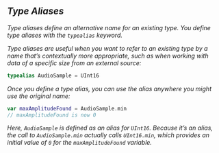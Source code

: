 ## *Type Aliases*

*Type aliases define an alternative name for an existing type. You define type aliases with the `typealias` keyword.*

*Type aliases are useful when you want to refer to an existing type by a name that’s contextually more appropriate, such as when working with data of a specific size from an external source:*

```swift
typealias AudioSample = UInt16
```

*Once you define a type alias, you can use the alias anywhere you might use the original name:*

```swift
var maxAmplitudeFound = AudioSample.min
// maxAmplitudeFound is now 0
```

*Here, `AudioSample` is defined as an alias for `UInt16`. Because it’s an alias, the call to `AudioSample.min` actually calls `UInt16.min`, which provides an initial value of `0` for the `maxAmplitudeFound` variable.*



